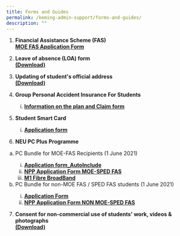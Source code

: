 ```yaml
---
title: Forms and Guides
permalink: /keming-admin-support/forms-and-guides/
description: ""
---
```

<ol>
<li><strong>Financial Assistance Scheme (FAS)</strong>
<div><a href="/files/MOE%20FAS%20Application%20Form%20(30%20Sep%202020)%20final.pdf" target="_blank" rel="noopener"><strong>MOE FAS Application Form</strong></a></div>
</li>
</ol>
<ol start="2">
<li><strong>Leave of absence (LOA) form</strong>
<div><a href="/files/LOA%20form%2001_01_2013.pdf" target="_blank" rel="noopener"><strong>(Download)</strong></a></div>
</li>
</ol>
<ol start="3">
<li><strong>Updating of student's official address</strong>
<div><a href="/files/change%20of%20address.pdf" target="_blank" rel="noopener"><strong>(Download)</strong></a></div>
</li>
</ol>
<ol start="4">
<li><strong>Group Personal Accident Insurance For Students</strong></li>
<ol type="i">
<li><a href="https://studentgpa.incomegroupins.com.sg/#/" target="_blank" rel="noopener"><strong>Information on the plan and Claim form</strong></a></li>
</ol>
</ol>
<ol start="5">
<li><strong>Student Smart Card</strong></li>
<ol type="i">
<li><a href="/files/Appendix%20D_appln%20for%20SSC_MOE%20SCH_Nov%2015.pdf" target="_blank" rel="noopener"><strong>Application form</strong></a></li>
</ol>
</ol>
<ol start="6">
<li><strong>NEU PC Plus Programme</strong></li>
</ol>
<ol type="a">
<li>PC Bundle for MOE-FAS Recipients (1 June 2021)</li>
<ol type="i">
<li><a href="/files/HA%2030%20App%20Form%20v20%20(HOMES)_AutoInclude%20(5%20Apr%2021).pdf" target=""><strong>Application form_AutoInclude</strong></a></li>
<li><a href="/files/NPP%20Application%20Form%20v54%20(1Jun21)%20for%20MOE-SPED%20FAS.pdf" target=""><strong>NPP Application Form MOE-SPED FAS</strong></a></li>
<li><a href="/files/NEU_PC_Plus_IMDA%20FBB_service_application_form(9%20Apr2020).pdf" target="_blank" rel="noopener"><strong>M1 Fibre BroadBand</strong></a></li>
</ol>
<li>PC Bundle for non-MOE FAS / SPED FAS students (1 June 2021)</li>
<ol type="i">
<li><a href="/files/HA%2030%20App%20Form%20v20%20(HOMES)_FINAL%205%20Apr.pdf" target=""><strong>Application Form</strong></a></li>
<li><a href="/files/NPP%20Application%20Form%20v124%20(1Jun21)%20for%20NON%20MOE-SPED%20FAS.pdf" target=""><strong>NPP Application Form NON MOE-SPED FAS</strong></a></li>
</ol>
</ol>
<ol start="7">
<li><strong>Consent for non-commercial use of students' work, videos &amp; photographs</strong>
<div><a href="/files/CONSENT_work_photo_cleared.pdf" target="_blank" rel="noopener"><strong>(Download)</strong></a></div>
</li>
</ol>